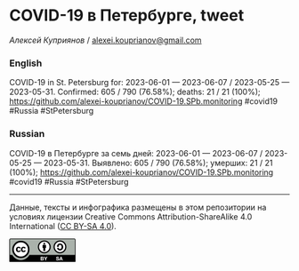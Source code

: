 COVID-19 в Петербурге, tweet
============================

*Алексей Куприянов* /
<a href="mailto:alexei.kouprianov@gmail.com" class="email">alexei.kouprianov@gmail.com</a>

### English

<!-- COVID-19 in St. Petersburg for: 2023-06-01 --- 2023-06-07 / 2023-05-25 --- 2023-05-31. Сonfirmed: 605 / 790 (76.58%); hospitalized:  /   (); deaths: 21 / 21 (100%); https://github.com/alexei-kouprianov/COVID-19.SPb.monitoring #covid19 #Russia #StPetersburg -->

COVID-19 in St. Petersburg for: 2023-06-01 — 2023-06-07 / 2023-05-25 —
2023-05-31. Сonfirmed: 605 / 790 (76.58%); deaths: 21 / 21 (100%);
<a href="https://github.com/alexei-kouprianov/COVID-19.SPb.monitoring" class="uri">https://github.com/alexei-kouprianov/COVID-19.SPb.monitoring</a>
\#covid19 \#Russia \#StPetersburg

### Russian

<!-- COVID-19 в Петербурге за семь дней: 2023-06-01 --- 2023-06-07 / 2023-05-25 --- 2023-05-31. Выявлено: 605 / 790 (76.58%); госпитализировано:  /   (); умерших: 21 / 21 (100%); https://github.com/alexei-kouprianov/COVID-19.SPb.monitoring #covid19 #Russia #StPetersburg -->

COVID-19 в Петербурге за семь дней: 2023-06-01 — 2023-06-07 / 2023-05-25
— 2023-05-31. Выявлено: 605 / 790 (76.58%); умерших: 21 / 21 (100%);
<a href="https://github.com/alexei-kouprianov/COVID-19.SPb.monitoring" class="uri">https://github.com/alexei-kouprianov/COVID-19.SPb.monitoring</a>
\#covid19 \#Russia \#StPetersburg

------------------------------------------------------------------------

Данные, тексты и инфографика размещены в этом репозитории на условиях
лицензии Creative Commons Attribution-ShareAlike 4.0 International ([CC
BY-SA 4.0](https://creativecommons.org/licenses/by-sa/4.0/)).

![](../misc/CC-BY-SA-icon.png "CC-BY-SA")
